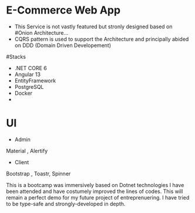 # E-Commerce Web App 

- This Service is not vastly featured but stronly designed based on #Onion Architecture...
- CQRS pattern is used to support the Architecture and principally abided on DDD (Domain Driven Developement)






#Stacks

- .NET CORE 6 
- Angular 13
- EntityFramework
- PostgreSQL
- Docker
- 

# UI

- Admin

Material , Alertify


- Client

Bootstrap , Toastr, Spinner






This is a bootcamp was immersively based on Dotnet technologies I have been attended and have costumely improved the lines of codes. This will remain a perfect demo 
for my future project of entreprenuering. 
I have tried to be type-safe and strongly-developed in depth.


